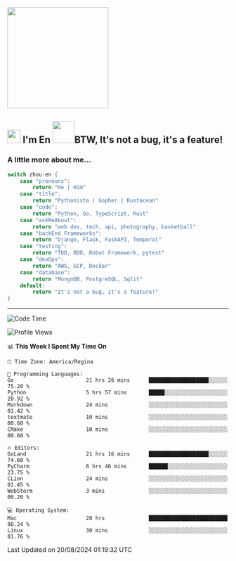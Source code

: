 <img align='center' src="https://media.giphy.com/media/GP1TJJSV4Ys1r64q2A/giphy.gif" width="230">

<h2><img src="https://emojis.slackmojis.com/emojis/images/1531849430/4246/blob-sunglasses.gif?1531849430" width="30"/> I'm En <img src="https://media.giphy.com/media/12oufCB0MyZ1Go/giphy.gif" width="50">BTW, It's not a bug, it's a feature!</h2>


<!-- <img align='right' src="https://media.giphy.com/media/M9gbBd9nbDrOTu1Mqx/giphy.gif" width="230"> -->


### A little more about me... 
<!--
```javascript
const zhou-en = {
    pronouns: "He" | "Him",
    title: "Pythonista" | "Gopher" | "Rustacean",
    code: ["Python", "Go", "Rust", "TypeScript"],
    askMeAbout: ["web dev", "tech", "app dev", "photography"],
    technologies: {
        backEnd: {
            python: ["Django", "Flask", "FaskAPI"],
            go: []
        },
        scraping: ["selenium", "scrapy", "spider"],
        testing: ["Robot Framework"],
        devOps: ["AWS", "Docker", "GCP", "Nginx"],
        databases: ["mongo", "postgresql", "sqlite"],
        misc: ["Firebase", "Heroku"]
    },
    architecture: ["Event Driven Architecture", "Microservices"],
    currentFocus: ["Temporal", "Rust"],
    funFact: "It's not a bug, it's a feature!"
};
```
  -->

```go
switch zhou-en {
    case "pronouns":
        return "He | Him"
    case "title":
        return "Pythonista | Gopher | Rustacean"
    case "code":
        return "Python, Go, TypeScript, Rust"
    case "askMeAbout":
        return "web dev, tech, api, photography, basketball"
    case "backEnd Frameworks":
        return "Django, Flask, FaskAPI, Temporal"
    case "testing":
        return "TDD, BDD, Robot Framework, pytest"
    case "devOps":
        return "AWS, GCP, Docker"
    case "database":
        return "MongoDB, PostgreSQL, Sqlit"
    default:
        return "It's not a bug, it's a feature!"
}
```




---
<!--START_SECTION:waka-->
![Code Time](http://img.shields.io/badge/Code%20Time-1%2C626%20hrs%2041%20mins-blue)

![Profile Views](http://img.shields.io/badge/Profile%20Views-0-blue)

📊 **This Week I Spent My Time On** 

```text
🕑︎ Time Zone: America/Regina

💬 Programming Languages: 
Go                       21 hrs 26 mins      ███████████████████░░░░░░   75.20 % 
Python                   5 hrs 57 mins       █████░░░░░░░░░░░░░░░░░░░░   20.92 % 
Markdown                 24 mins             ░░░░░░░░░░░░░░░░░░░░░░░░░   01.42 % 
textmate                 10 mins             ░░░░░░░░░░░░░░░░░░░░░░░░░   00.60 % 
CMake                    10 mins             ░░░░░░░░░░░░░░░░░░░░░░░░░   00.60 % 

🔥 Editors: 
GoLand                   21 hrs 16 mins      ███████████████████░░░░░░   74.60 % 
PyCharm                  6 hrs 46 mins       ██████░░░░░░░░░░░░░░░░░░░   23.75 % 
CLion                    24 mins             ░░░░░░░░░░░░░░░░░░░░░░░░░   01.45 % 
WebStorm                 3 mins              ░░░░░░░░░░░░░░░░░░░░░░░░░   00.20 % 

💻 Operating System: 
Mac                      28 hrs              █████████████████████████   98.24 % 
Linux                    30 mins             ░░░░░░░░░░░░░░░░░░░░░░░░░   01.76 % 
```


 Last Updated on 20/08/2024 01:19:32 UTC
<!--END_SECTION:waka-->
